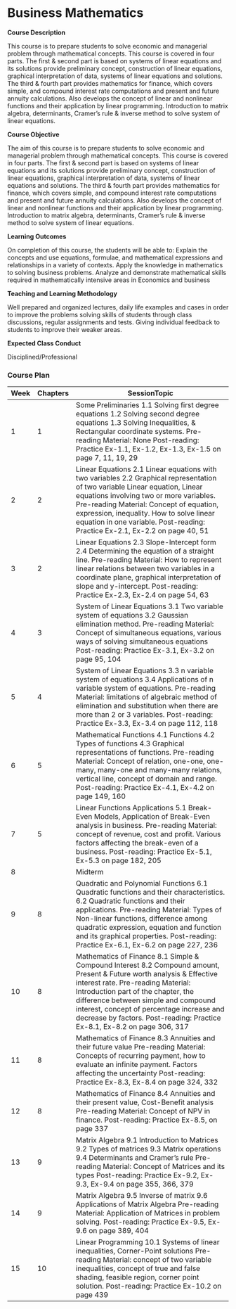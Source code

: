 # Business Mathematics
**Course Description**

This course is to prepare students to solve economic and managerial problem through mathematical concepts. This course is covered in four parts. The first & second part is based on systems of linear equations and its solutions provide preliminary concept, construction of linear equations, graphical interpretation of data, systems of linear equations and solutions. The third & fourth part provides mathematics for finance, which covers simple, and compound interest rate computations and present and future annuity calculations. Also develops the concept of linear and nonlinear functions and their application by linear programming. Introduction to matrix algebra, determinants, Cramer’s rule & inverse method to solve system of linear equations.

**Course Objective**

The aim of this course is to prepare students to solve economic and managerial problem through mathematical concepts. This course is covered in four parts. The first & second part is based on systems of linear equations and its solutions provide preliminary concept, construction of linear equations, graphical interpretation of data, systems of linear equations and solutions. The third & fourth part provides mathematics for finance, which covers simple, and compound interest rate computations and present and future annuity calculations. Also develops the concept of linear and nonlinear functions and their application by linear programming. Introduction to matrix algebra, determinants, Cramer’s rule & inverse method to solve system of linear equations.

**Learning Outcomes**

On completion of this course, the students will be able to: Explain the concepts and use equations, formulae, and mathematical expressions and relationships in a variety of contexts. Apply the knowledge in mathematics to solving business problems. Analyze and demonstrate mathematical skills required in mathematically intensive areas in Economics and business

**Teaching and Learning Methodology**

Well prepared and organized lectures, daily life examples and cases in order to improve the problems solving skills of students through class discussions, regular assignments and tests. Giving individual feedback to students to improve their weaker areas.

**Expected Class Conduct**

Disciplined/Professional

### Course Plan 
| Week | Chapters | SessionTopic |
| ----------- | ----------- |----------- |
| 1 | 1 | Some Preliminaries 1.1 Solving first degree equations 1.2 Solving second degree equations 1.3 Solving Inequalities, & Rectangular coordinate systems. Pre-reading Material: None Post-reading: Practice Ex-1.1, Ex-1.2, Ex-1.3, Ex-1.5 on page 7, 11, 19, 29 | 
| 2 | 2 | Linear Equations 2.1 Linear equations with two variables 2.2 Graphical representation of two variable Linear equation, Linear equations involving two or more variables. Pre-reading Material: Concept of equation, expression, inequality. How to solve linear equation in one variable. Post-reading: Practice Ex-2.1, Ex-2.2 on page 40, 51 |
| 3 | 2 | Linear Equations 2.3 Slope-Intercept form 2.4 Determining the equation of a straight line. Pre-reading Material: How to represent linear relations between two variables in a coordinate plane, graphical interpretation of slope and y-intercept. Post-reading: Practice Ex-2.3, Ex-2.4 on page 54, 63 |
| 4 | 3 | System of Linear Equations 3.1 Two variable system of equations 3.2 Gaussian elimination method. Pre-reading Material: Concept of simultaneous equations, various ways of solving simultaneous equations Post-reading: Practice Ex-3.1, Ex-3.2 on page 95, 104 |
| 5 | 4 | System of Linear Equations 3.3 n variable system of equations 3.4 Applications of n variable system of equations. Pre-reading Material: limitations of algebraic method of elimination and substitution when there are more than 2 or 3 variables. Post-reading: Practice Ex-3.3, Ex-3.4 on page 112, 118 |
| 6 | 5 | Mathematical Functions 4.1 Functions 4.2 Types of functions 4.3 Graphical representations of functions. Pre-reading Material: Concept of relation, one-one, one-many, many-one and many-many relations, vertical line, concept of domain and range. Post-reading: Practice Ex-4.1, Ex-4.2 on page 149, 160 |
| 7 | 5 | Linear Functions Applications 5.1 Break-Even Models, Application of Break-Even analysis in business. Pre-reading Material: concept of revenue, cost and profit. Various factors affecting the break-even of a business. Post-reading: Practice Ex-5.1, Ex-5.3 on page 182, 205 |
| 8 |  | Midterm |
| 9 | 8 | Quadratic and Polynomial Functions 6.1 Quadratic functions and their characteristics. 6.2 Quadratic functions and their applications. Pre-reading Material: Types of Non-linear functions, difference among quadratic expression, equation and function and its graphical properties. Post-reading: Practice Ex-6.1, Ex-6.2 on page 227, 236 |
| 10 | 8 | Mathematics of Finance 8.1 Simple & Compound Interest 8.2 Compound amount, Present & Future worth analysis & Effective interest rate. Pre-reading Material: Introduction part of the chapter, the difference between simple and compound interest, concept of percentage increase and decrease by factors. Post-reading: Practice Ex-8.1, Ex-8.2 on page 306, 317 |
| 11 | 8 | Mathematics of Finance 8.3 Annuities and their future value Pre-reading Material: Concepts of recurring payment, how to evaluate an infinite payment. Factors affecting the uncertainty Post-reading: Practice Ex-8.3, Ex-8.4 on page 324, 332 |
| 12 | 8 | Mathematics of Finance 8.4 Annuities and their present value, Cost-Benefit analysis Pre-reading Material: Concept of NPV in finance. Post-reading: Practice Ex-8.5, on page 337 |
| 13 | 9 | Matrix Algebra 9.1 Introduction to Matrices 9.2 Types of matrices 9.3 Matrix operations 9.4 Determinants and Cramer’s rule Pre-reading Material: Concept of Matrices and its types Post-reading: Practice Ex-9.2, Ex-9.3, Ex-9.4 on page 355, 366, 379 |
| 14 | 9 | Matrix Algebra 9.5 Inverse of matrix 9.6 Applications of Matrix Algebra Pre-reading Material: Application of Matrices in problem solving. Post-reading: Practice Ex-9.5, Ex-9.6 on page 389, 404 |
| 15 | 10 | Linear Programming 10.1 Systems of linear inequalities, Corner-Point solutions Pre-reading Material: concept of two variable inequalities, concept of true and false shading, feasible region, corner point solution. Post-reading: Practice Ex-10.2 on page 439 |

